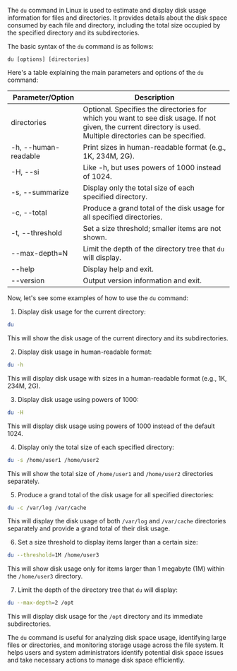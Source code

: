 The `du` command in Linux is used to estimate and display disk usage information for files and directories. It provides details about the disk space consumed by each file and directory, including the total size occupied by the specified directory and its subdirectories.

The basic syntax of the `du` command is as follows:

```
du [options] [directories]
```

Here's a table explaining the main parameters and options of the `du` command:

| Parameter/Option | Description                                                                                           |
|------------------|-------------------------------------------------------------------------------------------------------|
| directories      | Optional. Specifies the directories for which you want to see disk usage. If not given, the current directory is used. Multiple directories can be specified. |
| -h, --human-readable | Print sizes in human-readable format (e.g., 1K, 234M, 2G).                                          |
| -H, --si         | Like -h, but uses powers of 1000 instead of 1024.                                                   |
| -s, --summarize  | Display only the total size of each specified directory.                                            |
| -c, --total      | Produce a grand total of the disk usage for all specified directories.                              |
| -t, --threshold  | Set a size threshold; smaller items are not shown.                                                   |
| --max-depth=N    | Limit the depth of the directory tree that `du` will display.                                       |
| --help           | Display help and exit.                                                                              |
| --version        | Output version information and exit.                                                                |

Now, let's see some examples of how to use the `du` command:

1. Display disk usage for the current directory:

```bash
du
```

This will show the disk usage of the current directory and its subdirectories.

2. Display disk usage in human-readable format:

```bash
du -h
```

This will display disk usage with sizes in a human-readable format (e.g., 1K, 234M, 2G).

3. Display disk usage using powers of 1000:

```bash
du -H
```

This will display disk usage using powers of 1000 instead of the default 1024.

4. Display only the total size of each specified directory:

```bash
du -s /home/user1 /home/user2
```

This will show the total size of `/home/user1` and `/home/user2` directories separately.

5. Produce a grand total of the disk usage for all specified directories:

```bash
du -c /var/log /var/cache
```

This will display the disk usage of both `/var/log` and `/var/cache` directories separately and provide a grand total of their disk usage.

6. Set a size threshold to display items larger than a certain size:

```bash
du --threshold=1M /home/user3
```

This will show disk usage only for items larger than 1 megabyte (1M) within the `/home/user3` directory.

7. Limit the depth of the directory tree that `du` will display:

```bash
du --max-depth=2 /opt
```

This will display disk usage for the `/opt` directory and its immediate subdirectories.

The `du` command is useful for analyzing disk space usage, identifying large files or directories, and monitoring storage usage across the file system. It helps users and system administrators identify potential disk space issues and take necessary actions to manage disk space efficiently.
